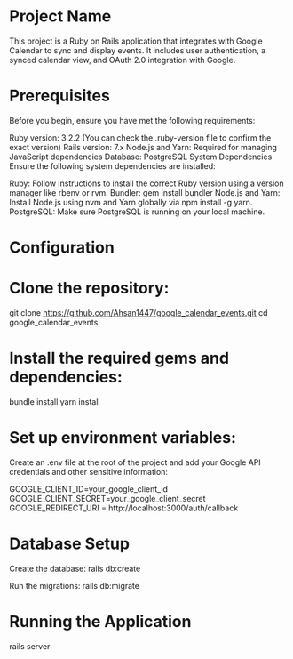 # Project Name
This project is a Ruby on Rails application that integrates with Google Calendar to sync and display events. It includes user authentication, a synced calendar view, and OAuth 2.0 integration with Google.

# Prerequisites
Before you begin, ensure you have met the following requirements:

Ruby version: 3.2.2 (You can check the .ruby-version file to confirm the exact version)
Rails version: 7.x
Node.js and Yarn: Required for managing JavaScript dependencies
Database: PostgreSQL
System Dependencies
Ensure the following system dependencies are installed:

Ruby: Follow instructions to install the correct Ruby version using a version manager like rbenv or rvm.
Bundler: gem install bundler
Node.js and Yarn: Install Node.js using nvm and Yarn globally via npm install -g yarn.
PostgreSQL: Make sure PostgreSQL is running on your local machine.

# Configuration

# Clone the repository:

git clone https://github.com/Ahsan1447/google_calendar_events.git
cd google_calendar_events

# Install the required gems and dependencies:

bundle install
yarn install

# Set up environment variables:
Create an .env file at the root of the project and add your Google API credentials and other sensitive information:

GOOGLE_CLIENT_ID=your_google_client_id
GOOGLE_CLIENT_SECRET=your_google_client_secret
GOOGLE_REDIRECT_URI = http://localhost:3000/auth/callback

# Database Setup

Create the database:
rails db:create

Run the migrations:
rails db:migrate

# Running the Application

rails server